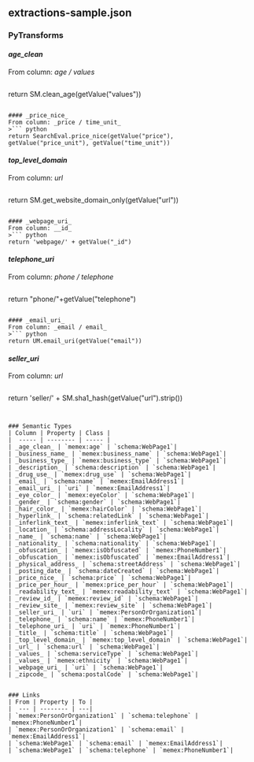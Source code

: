 ## extractions-sample.json

### PyTransforms
#### _age_clean_
From column: _age / values_
>``` python
return SM.clean_age(getValue("values"))
```

#### _price_nice_
From column: _price / time_unit_
>``` python
return SearchEval.price_nice(getValue("price"), getValue("price_unit"), getValue("time_unit"))
```

#### _top_level_domain_
From column: _url_
>``` python
return SM.get_website_domain_only(getValue("url"))
```

#### _webpage_uri_
From column: __id_
>``` python
return 'webpage/' + getValue("_id")
```

#### _telephone_uri_
From column: _phone / telephone_
>``` python
return "phone/"+getValue("telephone")
```

#### _email_uri_
From column: _email / email_
>``` python
return UM.email_uri(getValue("email"))
```

#### _seller_uri_
From column: _url_
>``` python
return 'seller/' + SM.sha1_hash(getValue("url").strip())
```


### Semantic Types
| Column | Property | Class |
|  ----- | -------- | ----- |
| _age_clean_ | `memex:age` | `schema:WebPage1`|
| _business_name_ | `memex:business_name` | `schema:WebPage1`|
| _business_type_ | `memex:business_type` | `schema:WebPage1`|
| _description_ | `schema:description` | `schema:WebPage1`|
| _drug_use_ | `memex:drug_use` | `schema:WebPage1`|
| _email_ | `schema:name` | `memex:EmailAddress1`|
| _email_uri_ | `uri` | `memex:EmailAddress1`|
| _eye_color_ | `memex:eyeColor` | `schema:WebPage1`|
| _gender_ | `schema:gender` | `schema:WebPage1`|
| _hair_color_ | `memex:hairColor` | `schema:WebPage1`|
| _hyperlink_ | `schema:relatedLink` | `schema:WebPage1`|
| _inferlink_text_ | `memex:inferlink_text` | `schema:WebPage1`|
| _location_ | `schema:addressLocality` | `schema:WebPage1`|
| _name_ | `schema:name` | `schema:WebPage1`|
| _nationality_ | `schema:nationality` | `schema:WebPage1`|
| _obfuscation_ | `memex:isObfuscated` | `memex:PhoneNumber1`|
| _obfuscation_ | `memex:isObfuscated` | `memex:EmailAddress1`|
| _physical_address_ | `schema:streetAddress` | `schema:WebPage1`|
| _posting_date_ | `schema:dateCreated` | `schema:WebPage1`|
| _price_nice_ | `schema:price` | `schema:WebPage1`|
| _price_per_hour_ | `memex:price_per_hour` | `schema:WebPage1`|
| _readability_text_ | `memex:readability_text` | `schema:WebPage1`|
| _review_id_ | `memex:review_id` | `schema:WebPage1`|
| _review_site_ | `memex:review_site` | `schema:WebPage1`|
| _seller_uri_ | `uri` | `memex:PersonOrOrganization1`|
| _telephone_ | `schema:name` | `memex:PhoneNumber1`|
| _telephone_uri_ | `uri` | `memex:PhoneNumber1`|
| _title_ | `schema:title` | `schema:WebPage1`|
| _top_level_domain_ | `memex:top_level_domain` | `schema:WebPage1`|
| _url_ | `schema:url` | `schema:WebPage1`|
| _values_ | `schema:serviceType` | `schema:WebPage1`|
| _values_ | `memex:ethnicity` | `schema:WebPage1`|
| _webpage_uri_ | `uri` | `schema:WebPage1`|
| _zipcode_ | `schema:postalCode` | `schema:WebPage1`|


### Links
| From | Property | To |
|  --- | -------- | ---|
| `memex:PersonOrOrganization1` | `schema:telephone` | `memex:PhoneNumber1`|
| `memex:PersonOrOrganization1` | `schema:email` | `memex:EmailAddress1`|
| `schema:WebPage1` | `schema:email` | `memex:EmailAddress1`|
| `schema:WebPage1` | `schema:telephone` | `memex:PhoneNumber1`|
